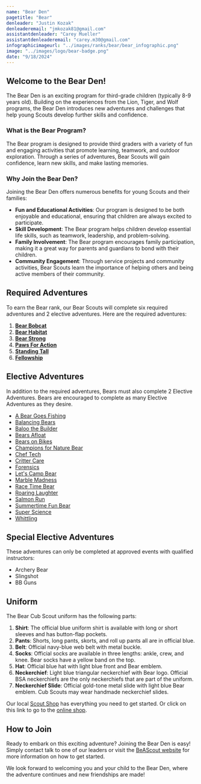 ```yaml
---
name: "Bear Den"
pagetitle: "Bear"
denleader: "Justin Kozak"
denleaderemail: "jmkozak81@gmail.com"
assistantdenleader: "Carey Mueller"
assistantdenleaderemail: "carey.m30@gmail.com"
infographicimageurl: "../images/ranks/bear/bear_infographic.png"
image: "../images/logo/bear-badge.png"
date: "9/18/2024"
---
```

## Welcome to the Bear Den!

The Bear Den is an exciting program for third-grade children (typically 8-9 years old). Building on the experiences from the Lion, Tiger, and Wolf programs, the Bear Den introduces new adventures and challenges that help young Scouts develop further skills and confidence.

### What is the Bear Program?

The Bear program is designed to provide third graders with a variety of fun and engaging activities that promote learning, teamwork, and outdoor exploration. Through a series of adventures, Bear Scouts will gain confidence, learn new skills, and make lasting memories.

### Why Join the Bear Den?

Joining the Bear Den offers numerous benefits for young Scouts and their families:

- **Fun and Educational Activities**: Our program is designed to be both enjoyable and educational, ensuring that children are always excited to participate.
- **Skill Development**: The Bear program helps children develop essential life skills, such as teamwork, leadership, and problem-solving.
- **Family Involvement**: The Bear program encourages family participation, making it a great way for parents and guardians to bond with their children.
- **Community Engagement**: Through service projects and community activities, Bear Scouts learn the importance of helping others and being active members of their community.

## Required Adventures

To earn the Bear rank, our Bear Scouts will complete six required adventures and 2 elective adventures. Here are the required adventures:

1. [**Bear Bobcat**](https://www.scouting.org/cub-scout-adventures/bobcat-bear/)
2. [**Bear Habitat**](https://www.scouting.org/cub-scout-adventures/bear-habitat/)
3. [**Bear Strong**](https://www.scouting.org/cub-scout-adventures/bear-strong/)
4. [**Paws For Action**](https://www.scouting.org/cub-scout-adventures/paws-for-action/)
5. [**Standing Tall**](https://www.scouting.org/cub-scout-adventures/standing-tall/)
6. [**Fellowship**](https://www.scouting.org/cub-scout-adventures/fellowship/)

## Elective Adventures

In addition to the required adventures, Bears must also complete 2 Elective Adventures. Bears are encouraged to complete as many Elective Adventures as they desire.

- [A Bear Goes Fishing](https://www.scouting.org/cub-scout-adventures/a-bear-goes-fishing/)
- [Balancing Bears](https://www.scouting.org/cub-scout-adventures/balancing-bears/)
- [Baloo the Builder](https://www.scouting.org/cub-scout-adventures/baloo-the-builder/)
- [Bears Afloat](https://www.scouting.org/cub-scout-adventures/bears-afloat/)
- [Bears on Bikes](https://www.scouting.org/cub-scout-adventures/bears-on-bikes/)
- [Champions for Nature Bear](https://www.scouting.org/cub-scout-adventures/champions-for-nature-bear/)
- [Chef Tech](https://www.scouting.org/cub-scout-adventures/chef-tech/)
- [Critter Care](https://www.scouting.org/cub-scout-adventures/critter-care/)
- [Forensics](https://www.scouting.org/cub-scout-adventures/forensics/)
- [Let's Camp Bear](](https://www.scouting.org/cub-scout-adventures/lets-camp-bear/))
- [Marble Madness](https://www.scouting.org/cub-scout-adventures/marble-madness/)
- [Race Time Bear](https://www.scouting.org/cub-scout-adventures/race-time-bear/)
- [Roaring Laughter](https://www.scouting.org/cub-scout-adventures/roaring-laughter/)
- [Salmon Run](https://www.scouting.org/cub-scout-adventures/salmon-run/)
- [Summertime Fun Bear](https://www.scouting.org/cub-scout-adventures/summertime-fun-bear/)
- [Super Science](https://www.scouting.org/cub-scout-adventures/super-science/)
- [Whittling](https://www.scouting.org/cub-scout-adventures/whittling/)

## Special Elective Adventures

These adventures can only be completed at approved events with qualified instructors:

- Archery Bear
- Slingshot
- BB Guns

## Uniform

The Bear Cub Scout uniform has the following parts:

1. **Shirt**: The official blue uniform shirt is available with long or short sleeves and has button-flap pockets.
2. **Pants**: Shorts, long pants, skorts, and roll up pants all are in official blue.
3. **Belt**: Official navy-blue web belt with metal buckle.
4. **Socks**: Official socks are available in three lengths: ankle, crew, and knee. Bear socks have a yellow band on the top.
5. **Hat**: Official blue hat with light blue front and Bear emblem.
6. **Neckerchief**: Light blue triangular neckerchief with Bear logo. Official BSA neckerchiefs are the only neckerchiefs that are part of the uniform.
7. **Neckerchief Slide**: Official gold-tone metal slide with light blue Bear emblem. Cub Scouts may wear handmade neckerchief slides.

Our local [Scout Shop](https://www.bing.com/search?pglt=513&q=troy+scout+shop&cvid=43d8bcc8c6e0485fa7dbde8ada51db3c&gs_lcrp=EgZjaHJvbWUyBggAEEUYOTIGCAEQABhAMgYIAhAAGEDSAQgyMzA1ajBqMagCALACAA&FORM=ANNTA1&PC=W099) has everything you need to get started. Or click on this link to go to the [online shop](https://www.scoutshop.org/cub-scout-bear).

## How to Join

Ready to embark on this exciting adventure? Joining the Bear Den is easy! Simply contact talk to one of our leaders or visit the [BeAScout website](https://beascout.scouting.org/list/?zip=48038&program%5B%5D=pack&unitID=233029) for more information on how to get started.

We look forward to welcoming you and your child to the Bear Den, where the adventure continues and new friendships are made!
